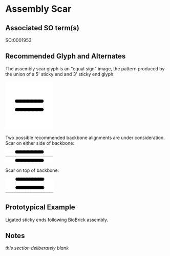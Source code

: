 # Assembly Scar

## Associated SO term(s)
SO:0001953

## Recommended Glyph and Alternates
The assembly scar glyph is an "equal sign" image, the pattern produced by the union of a 5' sticky end and 3' sticky end glyph:

![glyph specification](assembly-scar-specification.png)

Two possible recommended backbone alignments are under consideration.  Scar on either side of backbone:

![glyph specification](assembly-scar-specification-middle.png)

Scar on top of backbone:

![glyph specification](assembly-scar-specification-top.png)

## Prototypical Example

Ligated sticky ends following BioBrick assembly.

## Notes
*this section deliberately blank*
